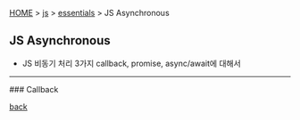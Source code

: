 [HOME](../../../../) > [js](../) > [essentials](./) > JS Asynchronous

## JS Asynchronous
- JS 비동기 처리 3가지 callback, promise, async/await에 대해서
<hr>
### Callback

[back](./)
